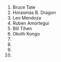 1. Bruce Tate
2. Horasmas B. Dragon
3. Leo Mendoza
4. Ruben Amortegui 
5. Bill Tihen
6. Okoth Kongo
7. 
8. 
9. 
10. 
